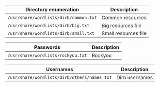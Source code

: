 
| **Directory enumeration** | **Description** |
| ---- | ---- |
| `/usr/share/wordlists/dirb/common.txt` | Common resources |
| `/usr/share/wordlists/dirb/big.txt` | Big resources file |
| `/usr/share/wordlists/dirb/small.txt` | Small resources file |

| **Passwords** | **Description** |
| ---- | ---- |
| `/usr/share/wordlists/rockyou.txt` | Rockyou |

| **Usernames** | **Description** |
| ---- | ---- |
| `/usr/share/wordlists/dirb/others/names.txt` | Dirb usernames |
